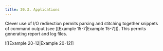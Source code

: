 ```yaml
---
title: 20.3. Applications
---
```



Clever use of I/O redirection permits parsing and stitching together snippets of command output (see [[Example 15-7|Example 15-7]]). This permits generating report and log files.

![[Example 20-12|Example 20-12]]
